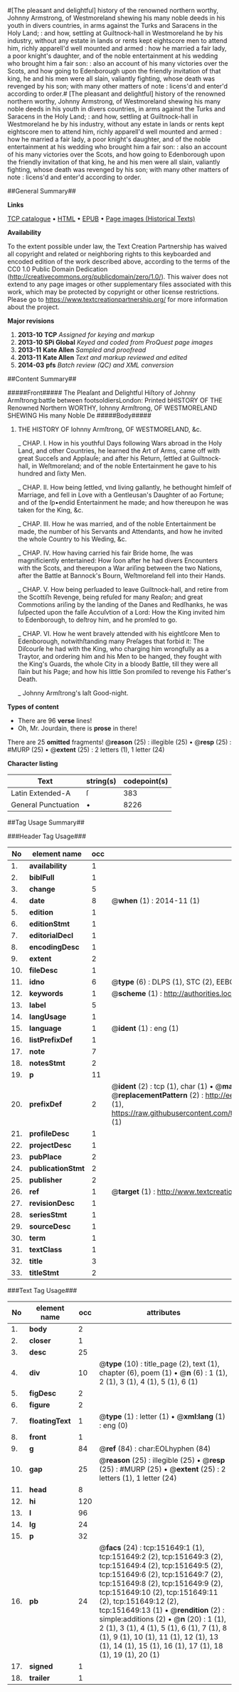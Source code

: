 #[The pleasant and delightful] history of the renowned northern worthy, Johnny Armstrong, of Westmoreland shewing his many noble deeds in his youth in divers countries, in arms against the Turks and Saracens in the Holy Land; : and how, settling at Guiltnock-hall in Westmoreland he by his industry, without any estate in lands or rents kept eightscore men to attend him, richly apparell'd well mounted and armed : how he married a fair lady, a poor knight's daughter, and of the noble entertainment at his wedding who brought him a fair son: : also an account of his many victories over the Scots, and how going to Edenborough upon the friendly invitation of that king, he and his men were all slain, valiantly fighting, whose death was revenged by his son; with many other matters of note : licens'd and enter'd according to order.#
[The pleasant and delightful] history of the renowned northern worthy, Johnny Armstrong, of Westmoreland shewing his many noble deeds in his youth in divers countries, in arms against the Turks and Saracens in the Holy Land; : and how, settling at Guiltnock-hall in Westmoreland he by his industry, without any estate in lands or rents kept eightscore men to attend him, richly apparell'd well mounted and armed : how he married a fair lady, a poor knight's daughter, and of the noble entertainment at his wedding who brought him a fair son: : also an account of his many victories over the Scots, and how going to Edenborough upon the friendly invitation of that king, he and his men were all slain, valiantly fighting, whose death was revenged by his son; with many other matters of note : licens'd and enter'd according to order.

##General Summary##

**Links**

[TCP catalogue](http://www.ota.ox.ac.uk/tcp/)  • 
[HTML](http://tei.it.ox.ac.uk/tcp/Texts-HTML/free/A90/A90775.html)  • 
[EPUB](http://tei.it.ox.ac.uk/tcp/Texts-EPUB/free/A90/A90775.epub) • 
[Page images (Historical Texts)](https://historicaltexts.jisc.ac.uk/eebo-43077565e)

**Availability**

To the extent possible under law, the Text Creation Partnership has waived all copyright and related or neighboring rights to this keyboarded and encoded edition of the work described above, according to the terms of the CC0 1.0 Public Domain Dedication (http://creativecommons.org/publicdomain/zero/1.0/). This waiver does not extend to any page images or other supplementary files associated with this work, which may be protected by copyright or other license restrictions. Please go to https://www.textcreationpartnership.org/ for more information about the project.

**Major revisions**

1. __2013-10__ __TCP__ *Assigned for keying and markup*
1. __2013-10__ __SPi Global__ *Keyed and coded from ProQuest page images*
1. __2013-11__ __Kate Allen__ *Sampled and proofread*
1. __2013-11__ __Kate Allen__ *Text and markup reviewed and edited*
1. __2014-03__ __pfs__ *Batch review (QC) and XML conversion*

##Content Summary##

#####Front#####
The Pleaſant and Delightful Hiſtory of Johnny Armſtrong:battle between footsoldiersLondon: Printed bHISTORY OF THE Renowned Northern WORTHY, Iohnny Armſtrong, OF WESTMORELAND SHEWING His many Noble De
#####Body#####

1. THE HISTORY OF Iohnny Armſtrong, OF WESTMORELAND, &c.

    _ CHAP. I. How in his youthful Days following Wars abroad in the Holy Land, and other Countries, he learned the Art of Arms, came off with great Succeſs and Applauſe; and after his Return, ſettled at Guiltnock-hall, in Weſtmoreland; and of the noble Entertainment he gave to his hundred and ſixty Men.

    _ CHAP. II. How being ſettled, vnd living gallantly, he bethought himſelf of Marriage, and fell in Love with a Gentleusan's Daughter of ao Fortune; and of the ſp•endid Entertainment he made; and how thereupon he was taken for the King, &c.

    _ CHAP. III. How he was married, and of the noble Entertainment be made, the number of his Servants and Attendants, and how he invited the whole Country to his Weding, &c.

    _ CHAP. IV. How having carried his fair Bride home, ſhe was magnificiently entertained: How ſoon after he had divers Encounters with the Scots, and thereupon a War ariſing between the two Nations, after the Battle at Bannock's Bourn, Weſtmoreland fell into their Hands.

    _ CHAP. V. How being perſuaded to leave Guiltnock-hall, and retire from the Scottiſh Revenge, being refuſed for many Reaſon; and great Commotions ariſing by the landing of the Danes and Redſhanks, he was ſuſpected upon the falſe Accuſvtion of a Lord: How the King invited him to Edenborough, to deſtroy him, and he promſed to go.

    _ CHAP. VI. How he went bravely attended with his eightſcore Men to Edenborough, notwithſtanding many Preſages that forbid it: The Diſcourſe he had with the King, who charging him wrongfully as a Traytor, and ordering him and his Men to be hanged, they fought with the King's Guards, the whole City in a bloody Battle, till they were all ſlain but his Page; and how his little Son promiſed to revenge his Father's Death.

    _ Johnny Armſtrong's laſt Good-night.

**Types of content**

  * There are 96 **verse** lines!
  * Oh, Mr. Jourdain, there is **prose** in there!

There are 25 **omitted** fragments! 
 @__reason__ (25) : illegible (25)  •  @__resp__ (25) : #MURP (25)  •  @__extent__ (25) : 2 letters (1), 1 letter (24)

**Character listing**


|Text|string(s)|codepoint(s)|
|---|---|---|
|Latin Extended-A|ſ|383|
|General Punctuation|•|8226|

##Tag Usage Summary##

###Header Tag Usage###

|No|element name|occ|attributes|
|---|---|---|---|
|1.|__availability__|1||
|2.|__biblFull__|1||
|3.|__change__|5||
|4.|__date__|8| @__when__ (1) : 2014-11 (1)|
|5.|__edition__|1||
|6.|__editionStmt__|1||
|7.|__editorialDecl__|1||
|8.|__encodingDesc__|1||
|9.|__extent__|2||
|10.|__fileDesc__|1||
|11.|__idno__|6| @__type__ (6) : DLPS (1), STC (2), EEBO-CITATION (1), OCLC (1), VID (1)|
|12.|__keywords__|1| @__scheme__ (1) : http://authorities.loc.gov/ (1)|
|13.|__label__|5||
|14.|__langUsage__|1||
|15.|__language__|1| @__ident__ (1) : eng (1)|
|16.|__listPrefixDef__|1||
|17.|__note__|7||
|18.|__notesStmt__|2||
|19.|__p__|11||
|20.|__prefixDef__|2| @__ident__ (2) : tcp (1), char (1)  •  @__matchPattern__ (2) : ([0-9\-]+):([0-9IVX]+) (1), (.+) (1)  •  @__replacementPattern__ (2) : http://eebo.chadwyck.com/downloadtiff?vid=$1&page=$2 (1), https://raw.githubusercontent.com/textcreationpartnership/Texts/master/tcpchars.xml#$1 (1)|
|21.|__profileDesc__|1||
|22.|__projectDesc__|1||
|23.|__pubPlace__|2||
|24.|__publicationStmt__|2||
|25.|__publisher__|2||
|26.|__ref__|1| @__target__ (1) : http://www.textcreationpartnership.org/docs/. (1)|
|27.|__revisionDesc__|1||
|28.|__seriesStmt__|1||
|29.|__sourceDesc__|1||
|30.|__term__|1||
|31.|__textClass__|1||
|32.|__title__|3||
|33.|__titleStmt__|2||


###Text Tag Usage###

|No|element name|occ|attributes|
|---|---|---|---|
|1.|__body__|2||
|2.|__closer__|1||
|3.|__desc__|25||
|4.|__div__|10| @__type__ (10) : title_page (2), text (1), chapter (6), poem (1)  •  @__n__ (6) : 1 (1), 2 (1), 3 (1), 4 (1), 5 (1), 6 (1)|
|5.|__figDesc__|2||
|6.|__figure__|2||
|7.|__floatingText__|1| @__type__ (1) : letter (1)  •  @__xml:lang__ (1) : eng (0)|
|8.|__front__|1||
|9.|__g__|84| @__ref__ (84) : char:EOLhyphen (84)|
|10.|__gap__|25| @__reason__ (25) : illegible (25)  •  @__resp__ (25) : #MURP (25)  •  @__extent__ (25) : 2 letters (1), 1 letter (24)|
|11.|__head__|8||
|12.|__hi__|120||
|13.|__l__|96||
|14.|__lg__|24||
|15.|__p__|32||
|16.|__pb__|24| @__facs__ (24) : tcp:151649:1 (1), tcp:151649:2 (2), tcp:151649:3 (2), tcp:151649:4 (2), tcp:151649:5 (2), tcp:151649:6 (2), tcp:151649:7 (2), tcp:151649:8 (2), tcp:151649:9 (2), tcp:151649:10 (2), tcp:151649:11 (2), tcp:151649:12 (2), tcp:151649:13 (1)  •  @__rendition__ (2) : simple:additions (2)  •  @__n__ (20) : 1 (1), 2 (1), 3 (1), 4 (1), 5 (1), 6 (1), 7 (1), 8 (1), 9 (1), 10 (1), 11 (1), 12 (1), 13 (1), 14 (1), 15 (1), 16 (1), 17 (1), 18 (1), 19 (1), 20 (1)|
|17.|__signed__|1||
|18.|__trailer__|1||
